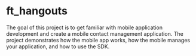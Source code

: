 # ft_hangouts
The goal of this project is to get familiar with mobile application development and create a mobile contact management application. The project demonstrates how the mobile app works, how the mobile manages your application, and how to use the SDK.
